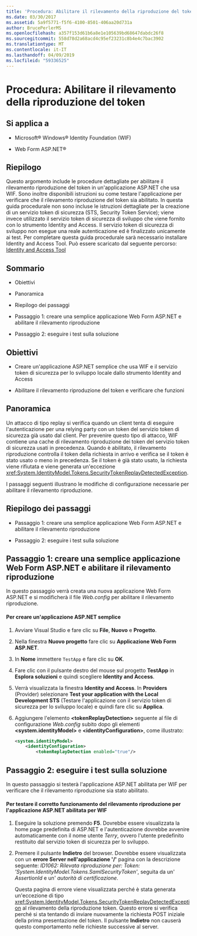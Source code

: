 ```yaml
---
title: 'Procedura: Abilitare il rilevamento della riproduzione del token'
ms.date: 03/30/2017
ms.assetid: 5a9f5771-f5f6-4100-8501-406aa20d731a
author: BrucePerlerMS
ms.openlocfilehash: a357f153d61b6a8e1e105639bd68647dabdc26f8
ms.sourcegitcommit: 558d78d2a68acd4c95ef23231c8b4e4c7bac3902
ms.translationtype: MT
ms.contentlocale: it-IT
ms.lasthandoff: 04/09/2019
ms.locfileid: "59336525"
---
```

# <a name="how-to-enable-token-replay-detection"></a>Procedura: Abilitare il rilevamento della riproduzione del token
## <a name="applies-to"></a>Si applica a  
  
-   Microsoft® Windows® Identity Foundation (WIF)  
  
-   Web Form ASP.NET®  
  
## <a name="summary"></a>Riepilogo  
 Questo argomento include le procedure dettagliate per abilitare il rilevamento riproduzione del token in un'applicazione ASP.NET che usa WIF. Sono inoltre disponibili istruzioni su come testare l'applicazione per verificare che il rilevamento riproduzione del token sia abilitato. In questa guida procedurale non sono incluse le istruzioni dettagliate per la creazione di un servizio token di sicurezza (STS, Security Token Service); viene invece utilizzato il servizio token di sicurezza di sviluppo che viene fornito con lo strumento Identity and Access. Il servizio token di sicurezza di sviluppo non esegue una reale autenticazione ed è finalizzato unicamente ai test. Per completare questa guida procedurale sarà necessario installare Identity and Access Tool. Può essere scaricato dal seguente percorso: [Identity and Access Tool](https://go.microsoft.com/fwlink/?LinkID=245849)  
  
## <a name="contents"></a>Sommario  
  
-   Obiettivi  
  
-   Panoramica  
  
-   Riepilogo dei passaggi  
  
-   Passaggio 1: creare una semplice applicazione Web Form ASP.NET e abilitare il rilevamento riproduzione  
  
-   Passaggio 2: eseguire i test sulla soluzione  
  
## <a name="objectives"></a>Obiettivi  
  
-   Creare un'applicazione ASP.NET semplice che usa WIF e il servizio token di sicurezza per lo sviluppo locale dallo strumento Identity and Access  
  
-   Abilitare il rilevamento riproduzione del token e verificare che funzioni  
  
## <a name="overview"></a>Panoramica  
 Un attacco di tipo replay si verifica quando un client tenta di eseguire l'autenticazione per una relying party con un token del servizio token di sicurezza già usato dal client. Per prevenire questo tipo di attacco, WIF contiene una cache di rilevamento riproduzione dei token del servizio token di sicurezza usati in precedenza. Quando è abilitato, il rilevamento riproduzione controlla il token della richiesta in arrivo e verifica se il token è stato usato o meno in precedenza. Se il token è già stato usato, la richiesta viene rifiutata e viene generata un'eccezione <xref:System.IdentityModel.Tokens.SecurityTokenReplayDetectedException>.  
  
 I passaggi seguenti illustrano le modifiche di configurazione necessarie per abilitare il rilevamento riproduzione.  
  
## <a name="summary-of-steps"></a>Riepilogo dei passaggi  
  
-   Passaggio 1: creare una semplice applicazione Web Form ASP.NET e abilitare il rilevamento riproduzione  
  
-   Passaggio 2: eseguire i test sulla soluzione  
  
## <a name="step-1--create-a-simple-aspnet-web-forms-application-and-enable-replay-detection"></a>Passaggio 1: creare una semplice applicazione Web Form ASP.NET e abilitare il rilevamento riproduzione  
 In questo passaggio verrà creata una nuova applicazione Web Form ASP.NET e si modificherà il file *Web.config* per abilitare il rilevamento riproduzione.  
  
#### <a name="to-create-a-simple-aspnet-application"></a>Per creare un'applicazione ASP.NET semplice  
  
1. Avviare Visual Studio e fare clic su **File**, **Nuovo** e **Progetto**.  
  
2. Nella finestra **Nuovo progetto** fare clic su **Applicazione Web Form ASP.NET**.  
  
3. In **Nome** immettere `TestApp` e fare clic su **OK**.  
  
4. Fare clic con il pulsante destro del mouse sul progetto **TestApp** in **Esplora soluzioni** e quindi scegliere **Identity and Access**.  
  
5. Verrà visualizzata la finestra **Identity and Access**. In **Providers** (Provider) selezionare **Test your application with the Local Development STS** (Testare l'applicazione con il servizio token di sicurezza per lo sviluppo locale) e quindi fare clic su **Applica**.  
  
6. Aggiungere l'elemento **\<tokenReplayDetection>** seguente al file di configurazione *Web.config* subito dopo gli elementi **\<system.identityModel>** e **\<identityConfiguration>**, come illustrato:  
  
    ```xml  
    <system.identityModel>  
        <identityConfiguration>  
            <tokenReplayDetection enabled="true"/>  
    ```  
  
## <a name="step-2--test-your-solution"></a>Passaggio 2: eseguire i test sulla soluzione  
 In questo passaggio si testerà l'applicazione ASP.NET abilitata per WIF per verificare che il rilevamento riproduzione sia stato abilitato.  
  
#### <a name="to-test-your-wif-enabled-aspnet-application-for-replay-detection"></a>Per testare il corretto funzionamento del rilevamento riproduzione per l'applicazione ASP.NET abilitata per WIF  
  
1. Eseguire la soluzione premendo **F5**. Dovrebbe essere visualizzata la home page predefinita di ASP.NET e l'autenticazione dovrebbe avvenire automaticamente con il nome utente *Terry*, ovvero l'utente predefinito restituito dal servizio token di sicurezza per lo sviluppo.  
  
2. Premere il pulsante **Indietro** del browser. Dovrebbe essere visualizzata con un **errore Server nell'applicazione '/'** pagina con la descrizione seguente: *ID1062: Rilevata riproduzione per: Token: 'System.IdentityModel.Tokens.SamlSecurityToken'*, seguita da un' *AssertionId* e un' *autorità di certificazione*.  
  
     Questa pagina di errore viene visualizzata perché è stata generata un'eccezione di tipo <xref:System.IdentityModel.Tokens.SecurityTokenReplayDetectedException> al rilevamento della riproduzione token. Questo errore si verifica perché si sta tentando di inviare nuovamente la richiesta POST iniziale della prima presentazione del token. Il pulsante **Indietro** non causerà questo comportamento nelle richieste successive al server.
